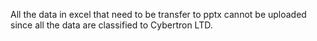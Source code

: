 All the data in excel that need to be transfer to pptx cannot be uploaded since all the data are classified to Cybertron LTD.
